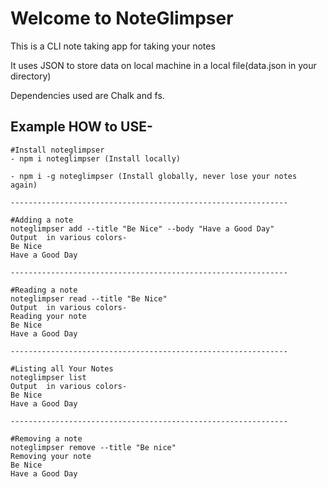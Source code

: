 # Welcome to NoteGlimpser

This is a CLI note taking app for taking your notes

It uses JSON to store data on local machine in a local file(data.json in your directory)

Dependencies used are Chalk and fs.

## Example HOW to USE-

```
#Install noteglimpser
- npm i noteglimpser (Install locally)

- npm i -g noteglimpser (Install globally, never lose your notes again)

--------------------------------------------------------------

#Adding a note
noteglimpser add --title "Be Nice" --body "Have a Good Day"
Output  in various colors-
Be Nice
Have a Good Day

--------------------------------------------------------------

#Reading a note
noteglimpser read --title "Be Nice"
Output  in various colors-
Reading your note
Be Nice
Have a Good Day

--------------------------------------------------------------

#Listing all Your Notes
noteglimpser list
Output  in various colors-
Be Nice
Have a Good Day

--------------------------------------------------------------

#Removing a note
noteglimpser remove --title "Be nice"
Removing your note
Be Nice
Have a Good Day
```
